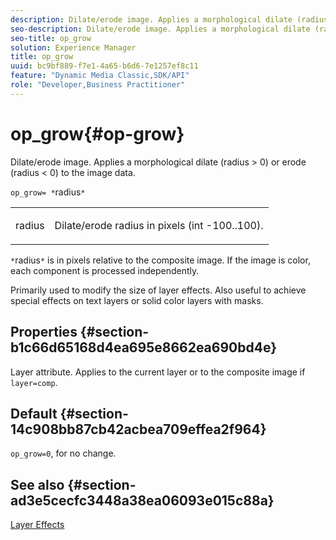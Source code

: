 ```yaml
---
description: Dilate/erode image. Applies a morphological dilate (radius > 0) or erode (radius < 0) to the image data.
seo-description: Dilate/erode image. Applies a morphological dilate (radius > 0) or erode (radius < 0) to the image data.
seo-title: op_grow
solution: Experience Manager
title: op_grow
uuid: bc9bf889-f7e1-4a65-b6d6-7e1257ef8c11
feature: "Dynamic Media Classic,SDK/API"
role: "Developer,Business Practitioner"
---
```


# op_grow{#op-grow}

Dilate/erode image. Applies a morphological dilate (radius > 0) or erode (radius < 0) to the image data.

 `op_grow= *`radius`*`

<table id="simpletable_3BAA4523D29E447FA7A4C9009B3E8344"> 
 <tr class="strow"> 
  <td class="stentry"> <p><span class="codeph"><span class="varname"> radius</span></span> </p> </td> 
  <td class="stentry"> <p>Dilate/erode radius in pixels (int -100..100). </p></td> 
 </tr> 
</table>

`*`radius`*` is in pixels relative to the composite image. If the image is color, each component is processed independently.

Primarily used to modify the size of layer effects. Also useful to achieve special effects on text layers or solid color layers with masks.

## Properties {#section-b1c66d65168d4ea695e8662ea690bd4e}

Layer attribute. Applies to the current layer or to the composite image if `layer=comp`.

## Default {#section-14c908bb87cb42acbea709effea2f964}

`op_grow=0`, for no change.

## See also {#section-ad3e5cecfc3448a38ea06093e015c88a}

[Layer Effects](../../../../../is-api/http-ref/image-serving-api-ref/c-http-protocol-reference/c-syntax-and-features/r-layer-effects.md#reference-82a6b5311b3d4471ad2799adb3b2201c) 
